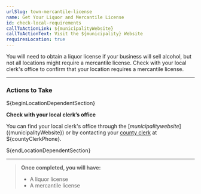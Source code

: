 ```yaml
---
urlSlug: town-mercantile-license
name: Get Your Liquor and Mercantile License
id: check-local-requirements
callToActionLink: ${municipalityWebsite}
callToActionText: Visit the ${municipality} Website
requiresLocation: true
---
```


You will need to obtain a liquor license if your business will sell alcohol, but not all locations might require a mercantile license. Check with your local clerk's office to confirm that your location requires a mercantile license.

---

### Actions to Take

${beginLocationDependentSection}

**Check with your local clerk’s office**

You can find your local clerk's office through the [${municipality} website](${municipalityWebsite}) or by contacting your [county clerk](${countyClerkWebsite}) at ${countyClerkPhone}.

${endLocationDependentSection}

---

> **Once completed, you will have:**
>
> - A liquor license
> - A mercantile license
